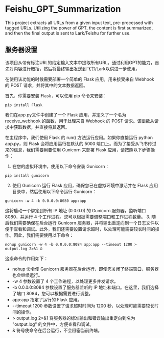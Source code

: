 # Feishu_GPT_Summarization
This project extracts all URLs from a given input text, pre-processed with tagged URLs. Utilizing the power of GPT, the content is first summarized, and then the final output is sent to Lark/Feishu for further use.

## 服务器设置
该项目从带有标注URL的给定输入文本中提取所有URL。通过利用GPT的能力，首先对内容进行概括，然后将最终输出发送到飞书/Lark以供进一步使用。

在使用该功能的时候需要部署一个简单的 Flask 应用，用来接受来自 Webhook 的 POST 请求，并将其中的文本数据返回。

首先，你需要安装 Flask，可以使用 pip 命令来安装：
```
pip install Flask
```
我们在app.py文件中创建了一个 Flask 应用，并定义了一个名为 receive_webhook 的函数，用于处理来自 Webhook 的 POST 请求。该函数从请求中获取数据，并直接将其返回。

在主程序中，我们使用 Flask 的 run() 方法运行应用。如果你直接运行 python app.py，则 Flask 会将应用运行在默认的 5000 端口上。而为了接受从飞书传过来的信息，我们需要用要使用 Gunicorn 来部署 Flask 应用，请按照以下步骤操作：

1. 在您的虚拟环境中，使用以下命令安装 Gunicorn：
```
pip install gunicorn
```
2. 使用 Gunicorn 运行 Flask 应用，确保您已在虚拟环境中激活并在 Flask 应用目录中，然后使用以下命令运行 Gunicorn：
```
gunicorn -w 4 -b 0.0.0.0:8080 app:app
```
这将启动一个绑定到所有 IP 地址 (0.0.0.0) 的 Gunicorn 服务器，监听端口 8080，并运行 4 个工作进程。您可以根据需要调整端口和工作进程数量。
3. 随后我们需要确保在后台运行 Gunicorn 服务器，并将输出重定向到一个日志文件以便于查看和调试。此外，我们还需要设置请求超时，以处理可能需要较长时间的操作。因此，我们需要使用以下命令：
```
nohup gunicorn -w 4 -b 0.0.0.0:8084 app:app --timeout 1200 > output.log 2>&1 &
```
这条命令的作用如下：
  * nohup 命令使 Gunicorn 服务器在后台运行，即使您关闭了终端窗口，服务器也会继续运行。
  * -w 4 参数设置了 4 个工作进程，以处理更多并发请求。
  * -b 0.0.0.0:8084 参数设置了服务器监听的 IP 地址和端口。在这里，我们选择了端口 8084，您可以根据需要进行调整。
  * app:app 指定了运行的 Flask 应用。
  * --timeout 1200 参数设置了请求超时时间为 1200 秒，以处理可能需要较长时间的操作。
  * \> output.log 2>&1 将服务器的标准输出和错误输出重定向到名为 "output.log" 的文件中，方便查看和调试。
  * & 符号使命令在后台运行，不会阻塞当前终端。
